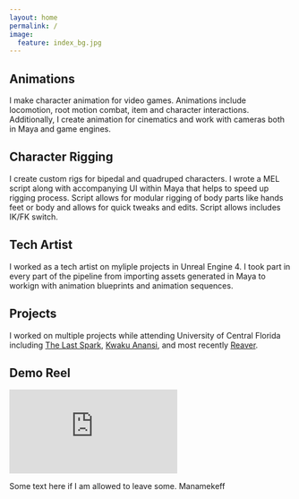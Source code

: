 ```yaml
---
layout: home
permalink: /
image:
  feature: index_bg.jpg
---
```


<div class="tiles">

<div class="tile">
  <h2 class="post-title">Animations</h2>
  <p class="post-excerpt">I make character animation for video games. Animations include locomotion, root motion combat, item and character interactions. Additionally, I create animation for cinematics and work with cameras both in Maya and game engines.</p>
</div><!-- /.tile -->

<div class="tile">
  <h2 class="post-title">Character Rigging</h2>
  <p class="post-excerpt">I create custom rigs for bipedal and quadruped characters. I wrote a MEL script along with accompanying UI within Maya that helps to speed up rigging process. Script allows for modular rigging of body parts like hands feet or body and allows for quick tweaks and edits. Script allows includes IK/FK switch.</p>
</div><!-- /.tile -->

<div class="tile">
  <h2 class="post-title">Tech Artist</h2>
  <p class="post-excerpt">I worked as a tech artist on myliple projects in Unreal Engine 4. I took part in every part of the pipeline from importing assets generated in Maya to workign with animation blueprints and animation sequences.</p>
</div><!-- /.tile -->

<div class="tile">
  <h2 class="post-title">Projects</h2>
  <p class="post-excerpt">I worked on multiple projects while attending University of Central Florida including  <a href="http://www.umych.com/projects/last-spark/">The Last Spark</a>, <a href="http://www.umych.com/projects/anansi/">Kwaku Anansi</a>, and most recently <a href="http://www.umych.com/projects/reaver/">Reaver</a>.</p>
</div><!-- /.tile -->

</div><!-- /.tiles -->  

## Demo Reel

<iframe onload="this.width=screen.width;this.height=screen.height;" src="https://www.youtube-nocookie.com/embed/eJqufX-xZBU" frameborder="0" allow="accelerometer; autoplay; encrypted-media; gyroscope; picture-in-picture" allowfullscreen></iframe>


Some text here if I am allowed to leave some. Manamekeff
